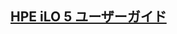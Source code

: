 ## [HPE iLO 5 ユーザーガイド](https://h50146.www5.hpe.com/lib/products/servers/proliant/manuals/880740-191_ja.pdf)
